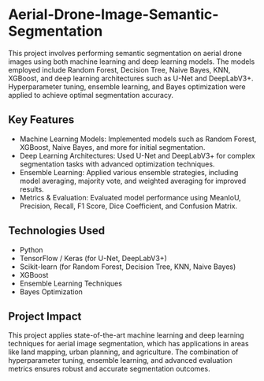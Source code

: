 # Aerial-Drone-Image-Semantic-Segmentation
This project involves performing semantic segmentation on aerial drone images using both machine learning and deep learning models. The models employed include Random Forest, Decision Tree, Naive Bayes, KNN, XGBoost, and deep learning architectures such as U-Net and DeepLabV3+. Hyperparameter tuning, ensemble learning, and Bayes optimization were applied to achieve optimal segmentation accuracy.

## Key Features
* Machine Learning Models: Implemented models such as Random Forest, XGBoost, Naive Bayes, and more for initial segmentation.
* Deep Learning Architectures: Used U-Net and DeepLabV3+ for complex segmentation tasks with advanced optimization techniques.
* Ensemble Learning: Applied various ensemble strategies, including model averaging, majority vote, and weighted averaging for improved results.
* Metrics & Evaluation: Evaluated model performance using MeanIoU, Precision, Recall, F1 Score, Dice Coefficient, and Confusion Matrix.

## Technologies Used
* Python
* TensorFlow / Keras (for U-Net, DeepLabV3+)
* Scikit-learn (for Random Forest, Decision Tree, KNN, Naive Bayes)
* XGBoost
* Ensemble Learning Techniques
* Bayes Optimization

## Project Impact
This project applies state-of-the-art machine learning and deep learning techniques for aerial image segmentation, which has applications in areas like land mapping, urban planning, and agriculture. The combination of hyperparameter tuning, ensemble learning, and advanced evaluation metrics ensures robust and accurate segmentation outcomes.
